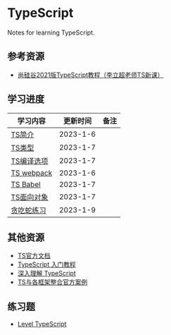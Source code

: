 # **TypeScript**

Notes for learning TypeScript.



## **参考资源**

- [尚硅谷2021版TypeScript教程（李立超老师TS新课）](https://www.bilibili.com/video/BV1Xy4y1v7S2?p=6)



## **学习进度**

| **学习内容**                                                 | **更新时间** | **备注**                                            |
| ------------------ | ------------ | ----------------------------------- |
| [TS简介](001.TS%E7%AE%80%E4%BB%8B.md) | 2023-1-6   |                                                     |
| [TS类型](002.TS%E7%B1%BB%E5%9E%8B.md) | 2023-1-7   |                                                     |
| [TS编译选项](003.TS%E7%BC%96%E8%AF%91%E9%80%89%E9%A1%B9.md) | 2023-1-7   |                          |
| [TS webpack](004.TS%20webpack.md) | 2023-1-6   |  |
| [TS Babel]( 005.TS%20Babel.md)| 2023-1-7   |                                                     |
| [TS面向对象](006.TS%E9%9D%A2%E5%90%91%E5%AF%B9%E8%B1%A1.md) | 2023-1-7   |                                                     |
| [贪吃蛇练习](https://github.com/ironartisan/front-notes/tree/master/TypeScript/code/chapt002) | 2023-1-9   |                                                     |



## **其他资源**

-   [TS官方文档](https://www.tslang.cn/docs/home.html)
-   [TypeScript 入门教程](https://ts.xcatliu.com/)
-   [深入理解 TypeScript](https://jkchao.github.io/typescript-book-chinese/)
-   [TS与各框架整合官方案例](https://www.tslang.cn/samples/index.html)



## **练习题**

- [Level TypeScript](https://type-level-typescript.com/)


